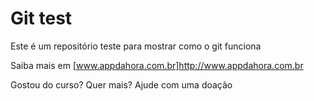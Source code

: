 # Git test

Este é um repositório teste para mostrar como o git funciona

Saiba mais em [www.appdahora.com.br]http://www.appdahora.com.br

Gostou do curso? Quer mais? Ajude com uma doação
